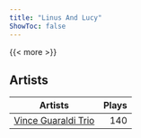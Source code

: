 ```yaml
---
title: "Linus And Lucy"
ShowToc: false
---
```


{{< more >}}

## Artists
Artists | Plays 
----- | -----: 
[Vince Guaraldi Trio](/artists/vince-guaraldi-trio-37943) | 140


